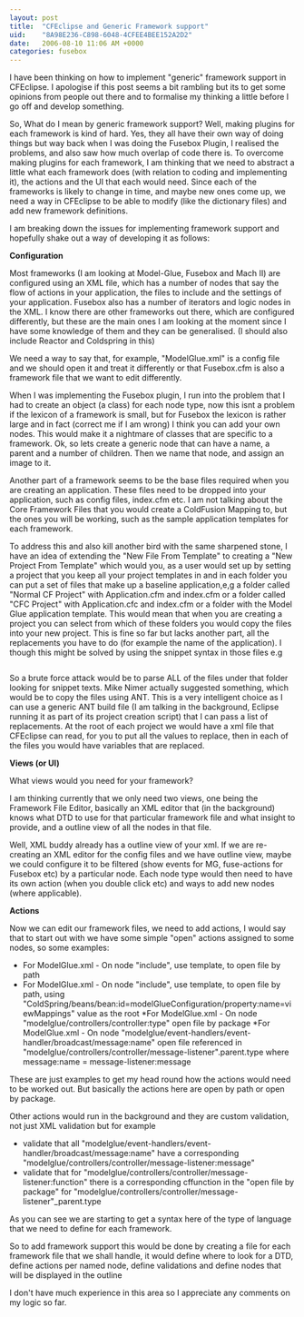 ```yaml
---
layout: post
title:  "CFEclipse and Generic Framework support"
uid:	"8A98E236-C898-6048-4CFEE4BEE152A2D2"
date:   2006-08-10 11:06 AM +0000
categories: fusebox
---
```

I have been thinking on how to implement "generic" framework support in CFEclipse. I apologise if this post seems a bit rambling but its to get some opinions from people out there and to formalise my thinking a little before I go off and develop something.

So, What do I mean by generic framework support? Well, making plugins for each framework is kind of hard. Yes, they all have their own way of doing things but way back when I was doing the Fusebox Plugin, I realised the problems, and also saw how much overlap of code there is. To overcome making plugins for each framework, I am thinking that we need to abstract a little what each framework does (with relation to coding and implementing it), the actions and the UI that each would need. Since each of the frameworks is likely to change in time, and maybe new ones come up, we need a way in CFEclipse to be able to modify (like the dictionary files)  and add new framework definitions.

I am breaking down the issues for implementing framework support and hopefully shake out a way of developing it as follows:


<b>Configuration</b>

Most frameworks (I am looking at Model-Glue, Fusebox and Mach II) are configured using an XML file, which has a number of nodes that say the flow of actions in your application, the files to include and the settings of your application. Fusebox also has a number of iterators and logic nodes in the XML.  I know there are other frameworks out there, which are configured differently, but these are the main ones I am looking at the moment since I have some knowledge of them and they can be generalised. (I should also include Reactor and Coldspring in this)

We need a way to say that, for example, "ModelGlue.xml" is a config file and we should open it and treat it differently or that Fusebox.cfm is also a framework file that we want to edit differently.

When I was implementing the Fusebox plugin, I run into the problem that I had to create an object (a class) for each node type, now this isnt a problem if the lexicon of a framework is small, but for Fusebox the lexicon is rather large and in fact (correct me if I am wrong) I think you can add your own nodes. This would make it a nightmare of classes that are specific to a framework. Ok, so lets create a generic node that can have a name, a parent and a number of children. Then we name that node, and assign an image to it. 

Another part of a framework seems to be the base files required when you are creating an application. These files need to be dropped into your application, such as config files, index.cfm etc. I am not talking about the Core Framework Files that you would create a ColdFusion Mapping to, but the ones you will be working, such as the sample application templates for each framework. 

To address this and also kill another bird with the same sharpened stone, I have an idea of extending the "New File From Template" to creating a "New Project From Template" which would you, as a user would set up by setting a project that you keep all your project templates in and in each folder you can put a set of files that make up a baseline application,e,g a folder called "Normal CF Project" with Application.cfm and index.cfm or a folder called "CFC Project" with Application.cfc and index.cfm  or a folder with the Model Glue application template.  This would mean that when you are creating a project you can select from which of these folders you would copy the files into your new project. 
This is fine so far but lacks another part, all the replacements you have to do (for example the name of the application). I though this might be solved by using the snippet syntax in those files e.g 
<code>
	<cfapplication name="$\{\{applicationname}}">
</code>

So a brute force attack would be to parse ALL of the files under that folder looking for snippet texts. Mike Nimer actually suggested something, which would be to copy the files using ANT. This is a very intelligent choice as I can use a generic ANT build file (I am talking in the background, Eclipse running it as part of its project creation script) that I can pass a list of replacements. At the root of each project we would have a xml file that CFEclipse can read, for you to put all the values to replace, then in each of the files you would have variables that are replaced.  


<b>Views (or UI)</b>

What views would you need for your framework?

I am thinking currently that we only need two views, one being the Framework File Editor, basically an XML editor that (in the background) knows what DTD to use for that particular framework file and what insight to provide, and a outline view of all the nodes in that file.

 Well, XML buddy already has a outline view of your xml. If we are re-creating an XML editor for the config files and we have  outline view, maybe we could configure it to be filtered (show events for MG, fuse-actions for Fusebox etc) by a particular node. Each node type would then need to have its own action (when you double click etc) and ways to add new nodes (where applicable). 


<b>Actions</b>

Now we can edit our framework files, we need to add actions, I would say that to start out with we have some simple "open" actions assigned to some nodes, so some  examples:
* For ModelGlue.xml - On node "include", use template, to open file by path
* For ModelGlue.xml - On node "include", use template, to open file by path, using "ColdSpring/beans/bean:id=modelGlueConfiguration/property:name=viewMappings" value as the root
*For ModelGlue.xml - On node "modelglue/controllers/controller:type" open file by package
*For ModelGlue.xml - On node "modelglue/event-handlers/event-handler/broadcast/message:name" open file referenced in "modelglue/controllers/controller/message-listener".parent.type where message:name = message-listener:message

These are just examples to get my head round how the actions would need to be worked out. But basically the actions here are open by path or open by package. 

Other actions would run in the background and they are custom validation, not just XML validation but for example
* validate that all "modelglue/event-handlers/event-handler/broadcast/message:name" have a corresponding "modelglue/controllers/controller/message-listener:message"
* validate that for "modelglue/controllers/controller/message-listener:function" there is a corresponding cffunction in the "open file by package" for "modelglue/controllers/controller/message-listener"_parent.type

As you can see we are starting to get a syntax here of the type of language that we need to define for each framework.

So to add framework support this would be done by creating a file for each framework file that we shall handle, it would define where to look for a DTD, define actions per named node, define validations and define nodes that will be displayed in the outline

 I don't have much experience in this area so I appreciate  any comments on my logic so far.
